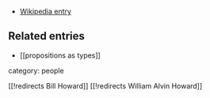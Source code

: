 
* [Wikipedia entry](http://en.wikipedia.org/wiki/William_Alvin_Howard)

## Related entries


* [[propositions as types]]

category: people

[[!redirects Bill Howard]]
[[!redirects William Alvin Howard]]